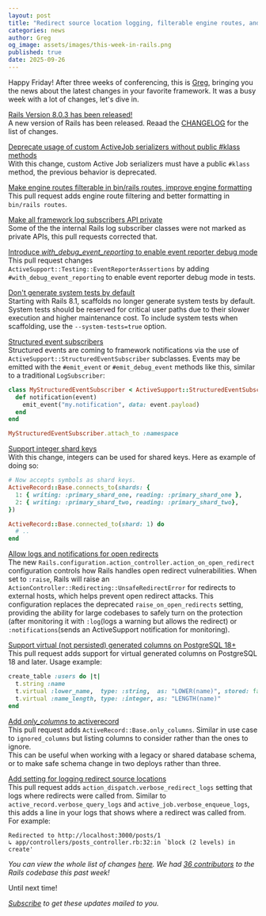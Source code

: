 ```yaml
---
layout: post
title: "Redirect source location logging, filterable engine routes, and more!"
categories: news
author: Greg
og_image: assets/images/this-week-in-rails.png
published: true
date: 2025-09-26
---
```



Happy Friday! After three weeks of conferencing, this is [Greg](https://greg.molnar.io), bringing you the news about the latest changes in your favorite framework.
It was a busy week with a lot of changes, let's dive in.

[Rails Version 8.0.3 has been released!](https://rubyonrails.org/2025/9/22/Rails-Version-8-0-3-has-been-released)  
A new version of Rails has been released. Reaad the [CHANGELOG](https://github.com/rails/rails/releases/tag/v8.0.3) for the list of changes.

[Deprecate usage of custom ActiveJob serializers without public #klass methods](https://github.com/rails/rails/pull/55760)  
With this change, custom Active Job serializers must have a public `#klass` method, the previous behavior is deprecated.

[Make engine routes filterable in bin/rails routes, improve engine formatting](https://github.com/rails/rails/pull/55752)  
This pull request adds engine route filtering and better formatting in `bin/rails routes`.

[Make all framework log subscribers API private](https://github.com/rails/rails/pull/55755)  
Some of the the internal Rails log subscriber classes were not marked as private
APIs, this pull requests corrected that.

[Introduce _with_debug_event_reporting_ to enable event reporter debug mode](https://github.com/rails/rails/pull/55748)  
This pull request changes `ActiveSupport::Testing::EventReporterAssertions` by adding `#with_debug_event_reporting` to enable event reporter debug mode in tests.

[Don't generate system tests by default](https://github.com/rails/rails/pull/55743)  
Starting with Rails 8.1, scaffolds no longer generate system tests by default.
System tests should be reserved for critical user paths due to their slower
execution and higher maintenance cost. To include system tests when scaffolding,
use the `--system-tests=true` option.


[Structured event subscribers](https://github.com/rails/rails/pull/55690)  
Structured events are coming to framework notifications via the use of `ActiveSupport::StructuredEventSubscriber` subclasses. Events may be emitted with the `#emit_event` or `#emit_debug_event` methods like this, similar to a traditional `LogSubscriber`:

```ruby
class MyStructuredEventSubscriber < ActiveSupport::StructuredEventSubscriber
  def notification(event)
    emit_event("my.notification", data: event.payload)
  end
end

MyStructuredEventSubscriber.attach_to :namespace
```

[Support integer shard keys](https://github.com/rails/rails/pull/55680)  
With this change, integers can be used for shared keys. Here as example of doing so:
```ruby
# Now accepts symbols as shard keys.
ActiveRecord::Base.connects_to(shards: {
  1: { writing: :primary_shard_one, reading: :primary_shard_one },
  2: { writing: :primary_shard_two, reading: :primary_shard_two},
})

ActiveRecord::Base.connected_to(shard: 1) do
  # ..
end
```

[Allow logs and notifications for open redirects](https://github.com/rails/rails/pull/55496)  
The new `Rails.configuration.action_controller.action_on_open_redirect` configuration controls how Rails handles open redirect vulnerabilities. When set to `:raise`, Rails will raise an
`ActionController::Redirecting::UnsafeRedirectError` for redirects to external
hosts, which helps prevent open redirect attacks.
This configuration replaces the deprecated `raise_on_open_redirects` setting, providing the
ability for large codebases to safely turn on the protection (after monitoring
it with `:log`(logs a warning but allows the redirect) or `:notifications`(sends an ActiveSupport notification for monitoring).


[Support virtual (not persisted) generated columns on PostgreSQL 18+](https://github.com/rails/rails/pull/55142)  
This pull request adds support for virtual generated columns on PostgreSQL 18 and later.
Usage example:
```ruby
create_table :users do |t|
  t.string :name
  t.virtual :lower_name,  type: :string,  as: "LOWER(name)", stored: false
  t.virtual :name_length, type: :integer, as: "LENGTH(name)"
end
```

[Add _only_columns_ to activerecord](https://github.com/rails/rails/pull/55121)  
This pull request adds `ActiveRecord::Base.only_columns`. Similar in use case to `ignored_columns` but listing columns to consider rather than the ones to ignore.  
This can be useful when working with a legacy or shared database schema, or to make safe schema change
in two deploys rather than three.

[Add setting for logging redirect source locations](https://github.com/rails/rails/pull/52297)  
This pull request adds `action_dispatch.verbose_redirect_logs` setting that logs where redirects were called from.
Similar to `active_record.verbose_query_logs` and `active_job.verbose_enqueue_logs`, this adds a line in your logs that shows where a redirect was called from.  
For example:
```
Redirected to http://localhost:3000/posts/1
↳ app/controllers/posts_controller.rb:32:in `block (2 levels) in create'
```

_You can view the whole list of changes [here](https://github.com/rails/rails/compare/@%7B2025-09-19%7D...main@%7B2025-09-26%7D)._
_We had [36 contributors](https://contributors.rubyonrails.org/contributors/in-time-window/20250919-20250926) to the Rails codebase this past week!_

Until next time!

_[Subscribe](https://world.hey.com/this.week.in.rails) to get these updates mailed to you._
